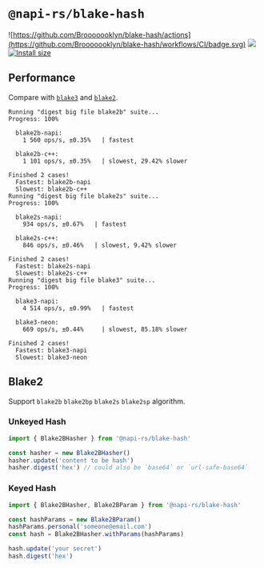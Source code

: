 # `@napi-rs/blake-hash`

![https://github.com/Brooooooklyn/blake-hash/actions](https://github.com/Brooooooklyn/blake-hash/workflows/CI/badge.svg)
![](https://img.shields.io/npm/dm/@napi-rs/blake-hash.svg?sanitize=true)
[![Install size](https://packagephobia.com/badge?p=@napi-rs/blake-hash)](https://packagephobia.com/result?p=@napi-rs/blake-hash)

## Performance

Compare with [`blake3`](https://github.com/connor4312/blake3) and [`blake2`](https://github.com/vrza/node-blake2).

```
Running "digest big file blake2b" suite...
Progress: 100%

  blake2b-napi:
    1 560 ops/s, ±0.35%   | fastest

  blake2b-c++:
    1 101 ops/s, ±0.35%   | slowest, 29.42% slower

Finished 2 cases!
  Fastest: blake2b-napi
  Slowest: blake2b-c++
Running "digest big file blake2s" suite...
Progress: 100%

  blake2s-napi:
    934 ops/s, ±0.67%   | fastest

  blake2s-c++:
    846 ops/s, ±0.46%   | slowest, 9.42% slower

Finished 2 cases!
  Fastest: blake2s-napi
  Slowest: blake2s-c++
Running "digest big file blake3" suite...
Progress: 100%

  blake3-napi:
    4 514 ops/s, ±0.99%   | fastest

  blake3-neon:
    669 ops/s, ±0.44%     | slowest, 85.18% slower

Finished 2 cases!
  Fastest: blake3-napi
  Slowest: blake3-neon
```

## Blake2

Support `blake2b` `blake2bp` `blake2s` `blake2sp` algorithm.

### Unkeyed Hash

```js
import { Blake2BHasher } from '@napi-rs/blake-hash'

const hasher = new Blake2BHasher()
hasher.update('content to be hash')
hasher.digest('hex') // could also be `base64` or `url-safe-base64`

```

### Keyed Hash

```js
import { Blake2BHasher, Blake2BParam } from '@napi-rs/blake-hash'

const hashParams = new Blake2BParam()
hashParams.personal('someone@email.com')
const hash = Blake2BHasher.withParams(hashParams)

hash.update('your secret')
hash.digest('hex')
```
